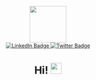 <div id="header" align="center">
  <img src="https://media.giphy.com/media/M9gbBd9nbDrOTu1Mqx/giphy.gif" width="100"/>
</div>
<div id="badges" align="center">
 <a href="www.linkedin.com/in/oleg-stepanenko-9834761a0">
    <img src="https://img.shields.io/badge/LinkedIn-blue?style=for-the-badge&logo=linkedin&logoColor=white" alt="LinkedIn Badge"/>
  </a>
  <a href="https://www.instagram.com/invites/contact/?i=pj6sbbxu7b78&utm_content=y4xiyd">
    <img src="https://img.shields.io/badge/Instagramm-red?style=for-the-badge&logo=instagramm&logoColor=white" alt="Twitter Badge"/>
  </a>
</div>
<div id="user-statistic" align="center">
  <img src="https://komarev.com/ghpvc/?username=OStepanenkoWeb&style=flat-square&color=blue" alt=""/>
</div>
<div id="user-statistic" align="center">
  <h1>
  Hi!
  <img src="https://media.giphy.com/media/hvRJCLFzcasrR4ia7z/giphy.gif" width="30px"/>
</h1>
</div>

